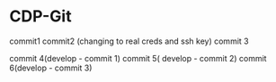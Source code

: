# CDP-Git
commit1
commit2 (changing to real creds and ssh key)
commit 3 

commit 4(develop - commit 1)
commit 5( develop - commit 2)
commit 6(develop - commit 3)